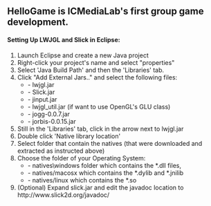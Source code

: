 ## HelloGame is ICMediaLab's first group game development.

#### Setting Up LWJGL and Slick in Eclipse:
<ol>
<li>Launch Eclipse and create a new Java project</li>
<li>Right-click your project's name and select "properties"</li>
<li>Select 'Java Build Path' and then the 'Libraries' tab.</li>
<li>Click "Add External Jars.." and select the following files:<ul>
<li>- lwjgl.jar</li>
<li>- Slick.jar</li>
<li>- jinput.jar</li>
<li>- lwjgl_util.jar (if want to use OpenGL's GLU class)</li>
<li>- jogg-0.0.7.jar</li>
<li>- jorbis-0.0.15.jar</li></ul></li>
<li>Still in the 'Libraries' tab, click in the arrow next to lwjgl.jar</li>
<li>Double click 'Native library location'</li>
<li>Select folder that contain the natives (that were downloaded and extracted as instructed above)</li>
<li>Choose the folder of your Operating System:<ul>
<li>- natives\windows folder which contains the *.dll files,</li>
<li>- natives/macosx which contains the *.dylib and *.jnilib</li>
<li>- natives/linux which contains the *.so</li></ul></li>
<li>(Optional) Expand slick.jar and edit the javadoc location to http://www.slick2d.org/javadoc/</li>
</ol>
